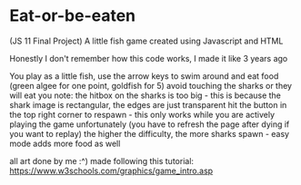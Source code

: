 # Eat-or-be-eaten
(JS 11 Final Project)
A little fish game created using Javascript and HTML

Honestly I don't remember how this code works, I made it like 3 years ago

You play as a little fish, use the arrow keys to swim around and eat food (green algee for one point, goldfish for 5)
avoid touching the sharks or they will eat you
note: the hitbox on the sharks is too big - this is because the shark image is rectangular, the edges are just transparent
hit the button in the top right corner to respawn - this only works while you are actively playing the game unfortunately 
(you have to refresh the page after dying if you want to replay)
the higher the difficulty, the more sharks spawn - easy mode adds more food as well

all art done by me :^)
made following this tutorial: https://www.w3schools.com/graphics/game_intro.asp
